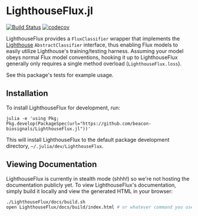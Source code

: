 # LighthouseFlux.jl

[![Build Status](https://travis-ci.com/beacon-biosignals/LighthouseFlux.jl.svg?token=Jbjm3zfgVHsfbKqsz3ki&branch=master)](https://travis-ci.com/beacon-biosignals/LighthouseFlux.jl)
[![codecov](https://codecov.io/gh/beacon-biosignals/LighthouseFlux.jl/branch/master/graph/badge.svg?token=aOni8ATb88)](https://codecov.io/gh/beacon-biosignals/LighthouseFlux.jl)

LighthouseFlux provides a `FluxClassifier` wrapper that implements the [Lighthouse](https://github.com/beacon-biosignals/Lighthouse.jl) `AbstractClassifier` interface, thus enabling Flux models to easily utilize Lighthouse's training/testing harness. Assuming your model obeys normal Flux model conventions, hooking it up to LighthouseFlux generally only requires a single method overload (`LighthouseFlux.loss`).

See this package's tests for example usage.

## Installation

To install LighthouseFlux for development, run:

```
julia -e 'using Pkg; Pkg.develop(PackageSpec(url="https://github.com/beacon-biosignals/LighthouseFlux.jl"))'
```

This will install LighthouseFlux to the default package development directory, `~/.julia/dev/LighthouseFlux`.

## Viewing Documentation

LighthouseFlux is currently in stealth mode (shhh!) so we're not hosting the documentation publicly yet. To view LighthouseFlux's documentation, simply build it locally and view the generated HTML in your browser:

```sh
./LighthouseFlux/docs/build.sh
open LighthouseFlux/docs/build/index.html # or whatever command you use to open HTML
```
